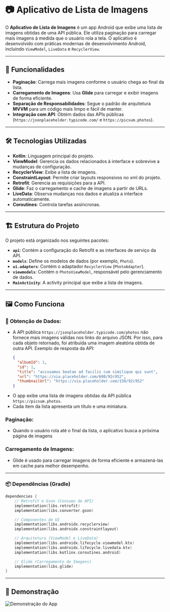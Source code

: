 # 📷 Aplicativo de Lista de Imagens

O **Aplicativo de Lista de Imagens** é um app Android que exibe uma lista de imagens obtidas de uma API pública. Ele utiliza paginação para carregar mais imagens à medida que o usuário rola a tela. O aplicativo é desenvolvido com práticas modernas de desenvolvimento Android, incluindo `ViewModel`, `LiveData` e `RecyclerView`.

---

## 🚀 Funcionalidades

- **Paginação**: Carrega mais imagens conforme o usuário chega ao final da lista.  
- **Carregamento de Imagens**: Usa **Glide** para carregar e exibir imagens de forma eficiente.  
- **Separação de Responsabilidades**: Segue o padrão de arquitetura **MVVM** para um código mais limpo e fácil de manter.  
- **Integração com API**: Obtém dados das APIs públicas (`https://jsonplaceholder.typicode.com/` e `https://picsum.photos`).  

---

## 🛠️ Tecnologias Utilizadas

- **Kotlin**: Linguagem principal do projeto.  
- **ViewModel**: Gerencia os dados relacionados à interface e sobrevive a mudanças de configuração.  
- **RecyclerView**: Exibe a lista de imagens.
- **ConstraintLayout**: Permite criar layouts responsivos no xml do projeto.
- **Retrofit**: Gerencia as requisições para a API.  
- **Glide**: Faz o carregamento e cache de imagens a partir de URLs.
- **LiveData**: Observa mudanças nos dados e atualiza a interface automaticamente.   
- **Coroutines**: Controla tarefas assíncronas.  

---

## 🏗️ Estrutura do Projeto

O projeto está organizado nos seguintes pacotes:

- **`api`**: Contém a configuração do Retrofit e as interfaces de serviço da API.  
- **`models`**: Define os modelos de dados (por exemplo, `Photo`).  
- **`ui.adapters`**: Contém o adaptador `RecyclerView` (`PhotoAdapter`).  
- **`viewmodels`**: Contém o `PhotoViewModel`, responsável pelo gerenciamento de dados.  
- **`MainActivity`**: A activity principal que exibe a lista de imagens.  

---

## 🖼️ Como Funciona

### 📡 Obtenção de Dados:

- A API pública `https://jsonplaceholder.typicode.com/photos` não fornece mais imagens válidas nos links do arquivo JSON. Por isso, para cada objeto retornado, foi atribuída uma imagem aleatória obtida de outra API.
  Exemplo de resposta da API:
  ```json
  {
    "albumId": 1,
    "id": 1,
    "title": "accusamus beatae ad facilis cum similique qui sunt",
    "url": "https://via.placeholder.com/600/92c952",
    "thumbnailUrl": "https://via.placeholder.com/150/92c952"
  }
  ```
- O app exibe uma lista de imagens obtidas da API pública `https://picsum.photos`.
- Cada item da lista apresenta um título e uma miniatura.

###  Paginação:

- Quando o usuário rola até o final da lista, o aplicativo busca a próxima página de imagens

###  Carregamento de Imagens:

- Glide é usado para carregar imagens de forma eficiente e armazená-las em cache para melhor desempenho.

---

### 📦 Dependências (Gradle)

```kts
dependencies {
    // Retrofit e Gson (Consumo de API)
    implementation(libs.retrofit)
    implementation(libs.converter.gson)

    // Componentes de UI
    implementation(libs.androidx.recyclerview)
    implementation(libs.androidx.constraintlayout)

    // Arquitetura (ViewModel e LiveData)
    implementation(libs.androidx.lifecycle.viewmodel.ktx)
    implementation(libs.androidx.lifecycle.livedata.ktx)
    implementation(libs.kotlinx.coroutines.android)

    // Glide (Carregamento de Imagens)
    implementation(libs.glide)
}
```

---

## 🎥 Demonstração
![Demonstração do App](./demo.gif)


